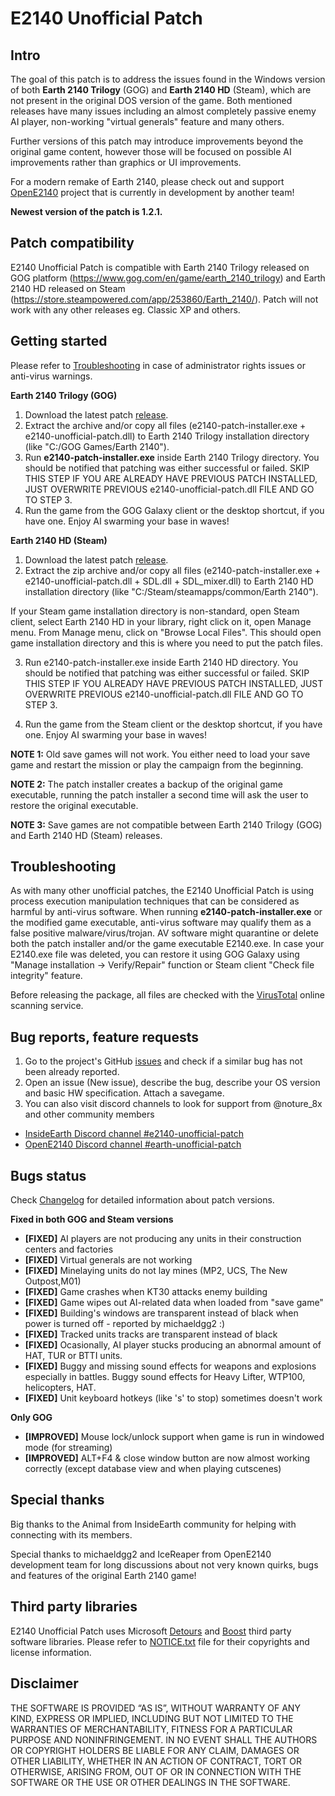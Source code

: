 # E2140 Unofficial Patch

## Intro
The goal of this patch is to address the issues found in the Windows version of both **Earth 2140 Trilogy** (GOG) and **Earth 2140 HD** (Steam), which are not present in the original DOS version of the game. Both mentioned releases have many issues including an almost completely passive enemy AI player, non-working "virtual generals" feature and many others. 

Further versions of this patch may introduce improvements beyond the original game content, however those will be focused on possible AI improvements rather than graphics or UI improvements. 

For a modern remake of Earth 2140, please check out and support [OpenE2140](https://github.com/OpenE2140/OpenE2140) project that is currently in development by another team!

**Newest version of the patch is 1.2.1.**

## Patch compatibility
E2140 Unofficial Patch is compatible with Earth 2140 Trilogy released on GOG platform (https://www.gog.com/en/game/earth_2140_trilogy) and Earth 2140 HD released on Steam (https://store.steampowered.com/app/253860/Earth_2140/). Patch will not work with any other releases eg. Classic XP and others.

## Getting started

Please refer to [Troubleshooting](##Troubleshooting) in case of administrator rights issues or anti-virus warnings.

**Earth 2140 Trilogy (GOG)**
1. Download the latest patch [release](https://github.com/notsure8x/e2140-unofficial-patch/releases).
2. Extract the archive and/or copy all files (e2140-patch-installer.exe + e2140-unofficial-patch.dll) to Earth 2140 Trilogy installation directory (like "C:/GOG Games/Earth 2140").
3. Run **e2140-patch-installer.exe** inside Earth 2140 Trilogy directory. You should be notified that patching was either successful or failed. SKIP THIS STEP IF YOU ARE ALREADY HAVE PREVIOUS PATCH INSTALLED, JUST OVERWRITE PREVIOUS e2140-unofficial-patch.dll FILE AND GO TO STEP 3.
4. Run the game from the GOG Galaxy client or the desktop shortcut, if you have one. Enjoy AI swarming your base in waves!

**Earth 2140 HD (Steam)**
1. Download the latest patch [release](https://github.com/notsure8x/e2140-unofficial-patch/releases).
2. Extract the zip archive and/or copy all files (e2140-patch-installer.exe + e2140-unofficial-patch.dll + SDL.dll + SDL_mixer.dll) to Earth 2140 HD installation directory (like "C:/Steam/steamapps/common/Earth 2140"). 

If your Steam game installation directory is non-standard, open Steam client, select Earth 2140 HD in your library, right click on it, open Manage menu. From Manage menu, click on "Browse Local Files". This should open game installation directory and this is where you need to put the patch files.

3. Run e2140-patch-installer.exe inside Earth 2140 HD directory. You should be notified that patching was either successful or failed. SKIP THIS STEP IF YOU ALREADY HAVE PREVIOUS PATCH INSTALLED, JUST OVERWRITE PREVIOUS e2140-unofficial-patch.dll FILE AND GO TO STEP 3.

4. Run the game from the Steam client or the desktop shortcut, if you have one. Enjoy AI swarming your base in waves!

**NOTE 1:** Old save games will not work. You either need to load your save game and restart the mission or play the campaign from the beginning.

**NOTE 2:** The patch installer creates a backup of the original game executable, running the patch installer a second time will ask the user to restore the original executable.

**NOTE 3:** Save games are not compatible between Earth 2140 Trilogy (GOG) and Earth 2140 HD (Steam) releases.

## Troubleshooting
As with many other unofficial patches, the E2140 Unofficial Patch is using process execution manipulation techniques that can be considered as harmful by anti-virus software. When running **e2140-patch-installer.exe** or the modified game executable, anti-virus software may qualify them as a false positive malware/virus/trojan. AV software might quarantine or delete both the patch installer and/or the game executable E2140.exe. In case your E2140.exe file was deleted, you can restore it using GOG Galaxy using "Manage installation -> Verify/Repair" function or Steam client "Check file integrity" feature.

Before releasing the package, all files are checked with the [VirusTotal](https://www.virustotal.com) online scanning service.

## Bug reports, feature requests
1. Go to the project's GitHub [issues](https://github.com/notsure8x/e2140-unofficial-patch/issues) and check if a similar bug has not been already reported.
2. Open an issue (New issue), describe the bug, describe your OS version and basic HW specification. Attach a savegame.
3. You can also visit discord channels to look for support from @noture_8x and other community members
- [InsideEarth Discord channel #e2140-unofficial-patch](https://discord.com/channels/572336961143177216/1179834300414296124)
- [OpenE2140 Discord channel   #earth-unofficial-patch](https://discord.com/channels/1080437044884553799/1155957226100498462) 

## Bugs status

Check [Changelog](./CHANGELOG.md) for detailed information about patch versions.

**Fixed in both GOG and Steam versions**
- **[FIXED]** AI players are not producing any units in their construction centers and factories
- **[FIXED]** Virtual generals are not working
- **[FIXED]** Minelaying units do not lay mines (MP2, UCS, The New Outpost,M01)
- **[FIXED]** Game crashes when KT30 attacks enemy building
- **[FIXED]** Game wipes out AI-related data when loaded from "save game"
- **[FIXED]** Building's windows are transparent instead of black when power is turned off - reported by michaeldgg2 :)
- **[FIXED]** Tracked units tracks are transparent instead of black
- **[FIXED]** Ocasionally, AI player stucks producing an abnormal amount of HAT, TUR or BTTI units.
- **[FIXED]** Buggy and missing sound effects for weapons and explosions especially in battles. Buggy sound effects for Heavy Lifter, WTP100, helicopters, HAT.
- **[FIXED]** Unit keyboard hotkeys (like 's' to stop) sometimes doesn't work

**Only GOG**
- **[IMPROVED]** Mouse lock/unlock support when game is run in windowed mode (for streaming)
- **[IMPROVED]** ALT+F4 & close window button are now almost working correctly (except database view and when playing cutscenes)

## Special thanks
Big thanks to the Animal from InsideEarth community for helping with connecting with its members.

Special thanks to michaeldgg2 and IceReaper from OpenE2140 development team for long discussions about not very known quirks, bugs and features of the original Earth 2140 game! 

## Third party libraries

E2140 Unofficial Patch uses Microsoft [Detours](https://www.microsoft.com/en-us/research/project/detours/) and [Boost](https://www.boost.org/) third party software libraries.
Please refer to [NOTICE.txt](./NOTICE.txt) file for their copyrights and license information.

## Disclaimer

THE SOFTWARE IS PROVIDED “AS IS”, WITHOUT WARRANTY OF ANY KIND, EXPRESS OR IMPLIED, INCLUDING BUT NOT LIMITED TO THE WARRANTIES OF MERCHANTABILITY, FITNESS FOR A PARTICULAR PURPOSE AND NONINFRINGEMENT. IN NO EVENT SHALL THE AUTHORS OR COPYRIGHT HOLDERS BE LIABLE FOR ANY CLAIM, DAMAGES OR OTHER LIABILITY, WHETHER IN AN ACTION OF CONTRACT, TORT OR OTHERWISE, ARISING FROM, OUT OF OR IN CONNECTION WITH THE SOFTWARE OR THE USE OR OTHER DEALINGS IN THE SOFTWARE.
